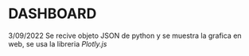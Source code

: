 # DASHBOARD
3/09/2022
Se recive objeto JSON de python y se muestra la grafica en web, se usa la libreria *Plotly.js*